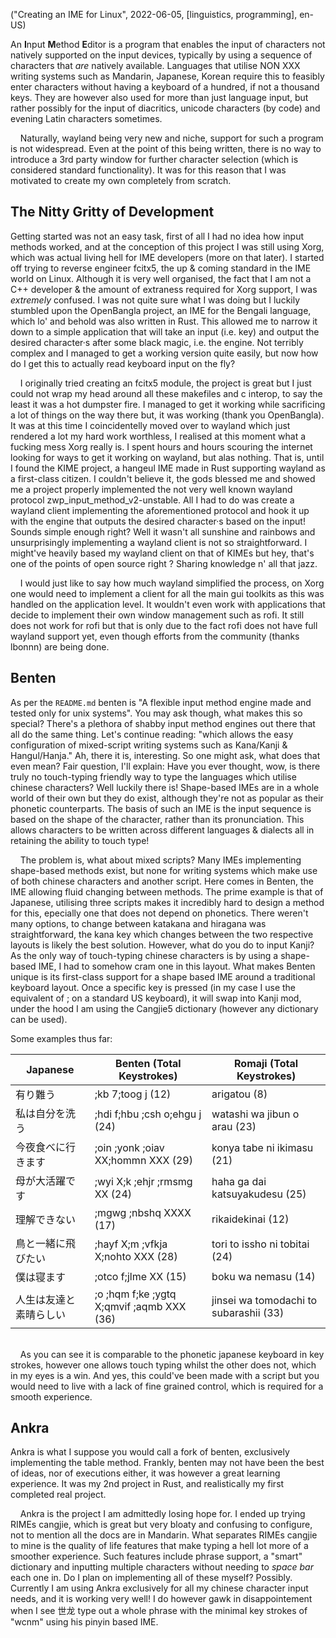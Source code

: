 ("Creating an IME for Linux", 2022-06-05, [linguistics, programming], en-US)

<span class="lettrine">A</span>n **I**nput **M**ethod **E**ditor is a program that enables the input of characters not natively supported on the input devices, typically by using a sequence of characters that *are* natively available. Languages that utilise NON XXX writing systems such as Mandarin, Japanese, Korean require this to feasibly enter characters without having a keyboard of a hundred, if not a thousand keys. They are however also used for more than just language input, but rather possibly for the input of diacritics, unicode characters (by code) and evening Latin characters sometimes.

    Naturally, wayland being very new and niche, support for such a program is not widespread. Even at the point of this being written, there is no way to introduce a 3rd party window for further character selection (which is considered standard functionality). It was for this reason that I was motivated to create my own completely from scratch.

## The Nitty Gritty of Development

<span class="lettrine">G</span>etting started was not an easy task, first of all I had no idea how input methods worked, and at the conception of this project I was still using Xorg, which was actual living hell for IME developers (more on that later). I started off trying to reverse engineer fcitx5, the up & coming standard in the IME world on Linux. Although it is very well organised, the fact that I am not a C++ developer & the amount of extraness required for Xorg support, I was *extremely* confused. I was not quite sure what I was doing but I luckily stumbled upon the OpenBangla project, an IME for the Bengali language, which lo' and behold was also written in Rust. This allowed me to narrow it down to a simple application that will take an input (i.e. key) and output the desired character·s after some black magic, i.e. the engine. Not terribly complex and I managed to get a working version quite easily, but now how do I get this to actually read keyboard input on the fly? 

    I originally tried creating an fcitx5 module, the project is great but I just could not wrap my head around all these makefiles and c interop, to say the least it was a hot dumpster fire. I managed to get it working while sacrificing a lot of things on the way there but, it was working (thank you OpenBangla). It was at this time I coincidentelly moved over to wayland which just rendered a lot my hard work worthless, I realised at this moment what a fucking mess Xorg really is. I spent hours and hours scouring the internet looking for ways to get it working on wayland, but alas nothing. That is, until I found the KIME project, a hangeul IME made in Rust supporting wayland as a first-class citizen. I couldn't believe it, the gods blessed me and showed me a project properly implemented the not very well known wayland protocol zwp_input_method_v2-unstable. All I had to do was create a wayland client implementing the aforementioned protocol and hook it up with the engine that outputs the desired character·s based on the input! Sounds simple enough right? Well it wasn't all sunshine and rainbows and unsurprisingly implementing a wayland client is not so straightforward. I might've heavily based my wayland client on that of KIMEs but hey, that's one of the points of open source right ? Sharing knowledge n' all that jazz.

    I would just like to say how much wayland simplified the process, on Xorg one would need to implement a client for all the main gui toolkits as this was handled on the application level. It wouldn't even work with applications that decide to implement their own window management such as rofi. It still does not work for rofi but that is only due to the fact rofi does not have full wayland support yet, even though efforts from the community (thanks lbonnn) are being done.


## Benten

<span class="lettrine">A</span>s per the `README.md` benten is "A flexible input method engine made and tested only for unix systems". You may ask though, what makes this so special? There's a plethora of shabby input method engines out there that all do the same thing. Let's continue reading: "which allows the easy configuration of mixed-script writing systems such as Kana/Kanji & Hangul/Hanja." Ah, there it is, interesting. So one might ask, what does that even mean? Fair question, I'll explain: Have you ever thought, wow, is there truly no touch-typing friendly way to type the languages which utilise chinese characters? Well luckily there is! Shape-based IMEs are in a whole world of their own but they do exist, although they're not as popular as their phonetic counterparts. The basis of such an IME is the input sequence is based on the shape of the character, rather than its pronunciation. This allows characters to be written across different languages & dialects all in retaining the ability to touch type! 

    The problem is, what about mixed scripts? Many IMEs implementing shape-based methods exist, but none for writing systems which make use of both chinese characters and another script. Here comes in Benten, the IME allowing fluid changing between methods. The prime example is that of Japanese, utilising three scripts makes it incredibly hard to design a method for this, epecially one that does not depend on phonetics. There weren't many options, to change between katakana and hiragana was straightforward, the kana key which changes between the two respective layouts is likely the best solution. However, what do you do to input Kanji? As the only way of touch-typing chinese characters is by using a shape-based IME, I had to somehow cram one in this layout. What makes Benten unique is its first-class support for a shape based IME around a traditional keyboard layout. Once a specific key is pressed (in my case I use the equivalent of ; on a standard US keyboard), it will swap into Kanji mod, under the hood I am using the Cangjie5 dictionary (however any dictionary can be used).

Some examples thus far:

|Japanese 			|Benten (Total Keystrokes) 		          |Romaji (Total Keystrokes)             |
|-------------------|-----------------------------------------|--------------------------------------|
|有り難う    			|;kb 7;toog j (12) 				          |arigatou (8) 				         |
|私は自分を洗う		|;hdi f;hbu ;csh o;ehgu j (24)	          |watashi wa jibun o arau (23)          |
|今夜食べに行きます	|;oin ;yonk ;oiav XX;hommn XXX (29)       |konya tabe ni ikimasu (21)            |
|母が大活躍です   		|;wyi X;k ;ehjr ;rmsmg XX (24)            |haha ga dai katsuyakudesu (25)        |
|理解できない   		|;mgwg ;nbshq XXXX (17) 		          |rikaidekinai (12)                     |
|鳥と一緒に飛びたい	|;hayf X;m ;vfkja X;nohto XXX (28)        |tori to issho ni tobitai (24)         |
|僕は寝ます      		|;otco f;jlme XX (15) 		              |boku wa nemasu (14)   	             |
|人生は友達と素晴らしい	|;o ;hqm f;ke ;ygtq X;qmvif ;aqmb XXX (36)|jinsei wa tomodachi to subarashii (33)|

\
    As you can see it is comparable to the phonetic japanese keyboard in key strokes, however one allows touch typing whilst the other does not, which in my eyes is a win. And yes, this could've been made with a script but you would need to live with a lack of fine grained control, which is required for a smooth experience.

## Ankra

<span class="lettrine">A</span>nkra is what I suppose you would call a fork of benten, exclusively implementing the table method. Frankly, benten may not have been the best of ideas, nor of executions either, it was however a great learning experience. It was my 2nd project in Rust, and realistically my first completed real project.

    Ankra is the project I am admittedly losing hope for. I ended up trying RIMEs cangjie, which is great but very bloaty and confusing to configure, not to mention all the docs are in Mandarin. What separates RIMEs cangjie to mine is the quality of life features that make typing a hell lot more of a smoother experience. Such features include phrase support, a "smart" dictionary and inputting multiple characters without needing to *space bar* each one in. Do I plan on implementing all of these myself? Possibly. Currently I am using Ankra exclusively for all my chinese character input needs, and it is working very well! I do however gawk in disappointement when I see 世龙 type out a whole phrase with the minimal key strokes of "wcnm" using his pinyin based IME.